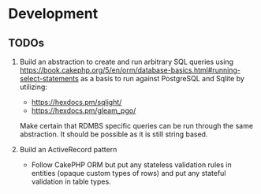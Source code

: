# Development

## TODOs

1. Build an abstraction to create and run arbitrary SQL queries using
   <https://book.cakephp.org/5/en/orm/database-basics.html#running-select-statements>
   as a basis to run against PostgreSQL and Sqlite by utilizing:

   - <https://hexdocs.pm/sqlight/>
   - <https://hexdocs.pm/gleam_pgo/>

   Make certain that RDMBS specific queries can be run through the same abstraction.
   It should be possible as it is still string based.
2. Build an ActiveRecord pattern
   - Follow CakePHP ORM but put any stateless validation rules in entities (opaque custom types of rows) and put any stateful validation in table types.

